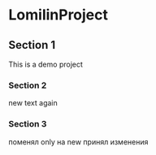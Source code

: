 LomilinProject
=============

## Section 1
This is a demo project

### Section 2
new text again

### Section 3
поменял only на new
принял изменения
